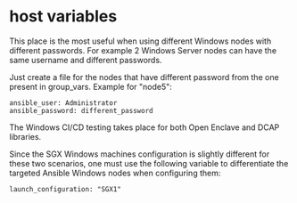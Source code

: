 # host variables

This place is the most useful when using different Windows nodes with
different passwords. For example 2 Windows Server nodes can have the
same username and different passwords.

Just create a file for the nodes that have different password from the
one present in group_vars. Example for "node5":
```
ansible_user: Administrator
ansible_password: different_password
```

The Windows CI/CD testing takes place for both Open Enclave and DCAP libraries.

Since the SGX Windows machines configuration is slightly different for these
two scenarios, one must use the following variable to differentiate the
targeted Ansible Windows nodes when configuring them:

```
launch_configuration: "SGX1"
```
